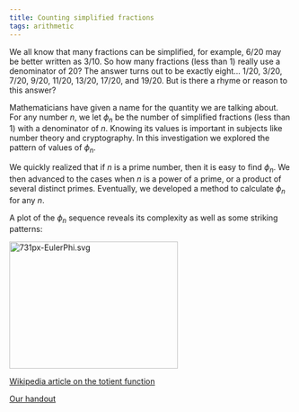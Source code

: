 ```yaml
---
title: Counting simplified fractions
tags: arithmetic
---
```


We all know that many fractions can be simplified, for example, 6/20 may be better written as 3/10. So how many fractions (less than 1) really use a denominator of 20? The answer turns out to be exactly eight... 1/20, 3/20, 7/20, 9/20, 11/20, 13/20, 17/20, and 19/20. But is there a rhyme or reason to this answer?<!--more-->

Mathematicians have given a name for the quantity we are talking about. For any number $n$, we let $\phi_n$ be the number of simplified fractions (less than 1) with a denominator of $n$. Knowing its values is important in subjects like number theory and cryptography. In this investigation we explored the pattern of values of $\phi_n$.

We quickly realized that if $n$ is a prime number, then it is easy to find $\phi_n$. We then advanced to the cases when $n$ is a power of a prime, or a product of several distinct primes. Eventually, we developed a method to calculate $\phi_n$ for any $n$.

A plot of the $\phi_n$ sequence reveals its complexity as well as some striking patterns:

<img src="{{ site.baseurl }}/assets/731px-EulerPhi.svg_-300x226.png" alt="731px-EulerPhi.svg" width="300" height="226" class="aligncenter size-medium wp-image-735" />

<p><a href="https://en.wikipedia.org/wiki/Euler%27s_totient_function">Wikipedia article on the totient function</a></p>
<p><a href="http://boisemathcircles.org/wp-content/uploads/2015/11/Handout.pdf" rel="">Our handout</a></p>
